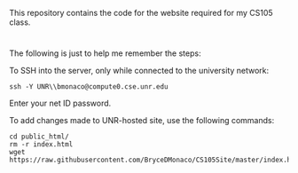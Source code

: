 This repository contains the code for the website required for my CS105 class.

#

The following is just to help me remember the steps:

To SSH into the server, only while connected to the university network:

    ssh -Y UNR\\bmonaco@compute0.cse.unr.edu

Enter your net ID password.

To add changes made to UNR-hosted site, use the following commands:

    cd public_html/
    rm -r index.html
    wget https://raw.githubusercontent.com/BryceDMonaco/CS105Site/master/index.html